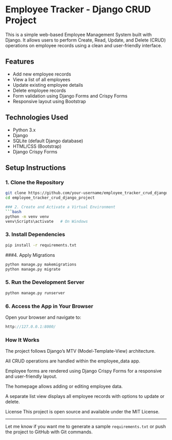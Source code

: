 # Employee Tracker - Django CRUD Project

This is a simple web-based Employee Management System built with Django. It allows users to perform Create, Read, Update, and Delete (CRUD) operations on employee records using a clean and user-friendly interface.

## Features

- Add new employee records  
- View a list of all employees  
- Update existing employee details  
- Delete employee records  
- Form validation using Django Forms and Crispy Forms  
- Responsive layout using Bootstrap  

## Technologies Used

- Python 3.x  
- Django  
- SQLite (default Django database)  
- HTML/CSS (Bootstrap)  
- Django Crispy Forms  

## Setup Instructions

### 1. Clone the Repository

```bash
git clone https://github.com/your-username/employee_tracker_crud_django_project.git
cd employee_tracker_crud_django_project

### 2. Create and Activate a Virtual Environment
```bash
python -m venv venv
venv\Scripts\activate   # On Windows
```
### 3. Install Dependencies
```bash
pip install -r requirements.txt
```
###4. Apply Migrations
```bash
python manage.py makemigrations
python manage.py migrate
```
### 5. Run the Development Server
```bash
python manage.py runserver
```
### 6. Access the App in Your Browser
Open your browser and navigate to:
```cpp
http://127.0.0.1:8000/
```
### How It Works
The project follows Django’s MTV (Model-Template-View) architecture.

All CRUD operations are handled within the employee_data app.

Employee forms are rendered using Django Crispy Forms for a responsive and user-friendly layout.

The homepage allows adding or editing employee data.

A separate list view displays all employee records with options to update or delete.

License
This project is open source and available under the MIT License.



---

Let me know if you want me to generate a sample `requirements.txt` or push the project to GitHub with Git commands.
